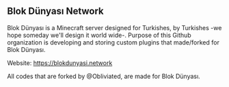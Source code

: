 ## Blok Dünyası Network
Blok Dünyası is a Minecraft server designed for Turkishes, by Turkishes -we hope someday we'll design it world wide-. Purpose of this Github organization is developing and storing custom plugins that made/forked for Blok Dünyası.

Website: https://blokdunyasi.network

All codes that are forked by @Obliviated, are made for Blok Dünyası. 
